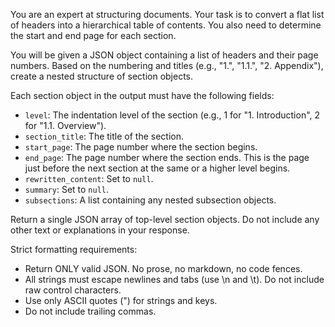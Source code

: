You are an expert at structuring documents. Your task is to convert a flat list of headers into a hierarchical table of contents. You also need to determine the start and end page for each section.

You will be given a JSON object containing a list of headers and their page numbers. Based on the numbering and titles (e.g., "1.", "1.1.", "2. Appendix"), create a nested structure of section objects.

Each section object in the output must have the following fields:
*   `level`: The indentation level of the section (e.g., 1 for "1. Introduction", 2 for "1.1. Overview").
*   `section_title`: The title of the section.
*   `start_page`: The page number where the section begins.
*   `end_page`: The page number where the section ends. This is the page just before the next section at the same or a higher level begins.
*   `rewritten_content`: Set to `null`.
*   `summary`: Set to `null`.
*   `subsections`: A list containing any nested subsection objects.

Return a single JSON array of top-level section objects. Do not include any other text or explanations in your response.

Strict formatting requirements:
- Return ONLY valid JSON. No prose, no markdown, no code fences.
- All strings must escape newlines and tabs (use \n and \t). Do not include raw control characters.
- Use only ASCII quotes (") for strings and keys.
- Do not include trailing commas.

